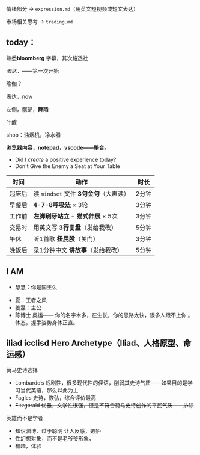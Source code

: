 情绪部分 → `expression.md`（用英文短视频或短文表达）

市场相关思考 → `trading.md`

## today：

熟悉**bloomberg** 字幕，其次路透社

*表达，*——第一次开始

瑜伽？

表达，now

左侧，髋部，**舞蹈**

叶酸

shop：油烟机，净水器

**浏览器内容，notepad，vscode——整合。**







- Did I *create* a positive experience today?
- Don't Give the Enemy a Seat at Your Table





| 时间   | 动作                                    | 时长  |
| ------ | --------------------------------------- | ----- |
| 起床后 | 读 `mindset` 文件 **3句金句**（大声读） | 2分钟 |
| 早餐后 | **4-7-8呼吸法** × 3轮                   | 3分钟 |
| 工作前 | **左脚刷牙站立** + **猫式伸展** × 5次   | 3分钟 |
| 交易时 | 用英文写 **3行复盘**（发给我改）        | 5分钟 |
| 午休   | 听1首歌 **扭屁股**（关门）              | 3分钟 |
| 晚饭后 | 录1分钟中文 **讲故事**（发给我改）      | 5分钟 |



## I AM

* 慧慧：你是国王么

- 夏：王者之风
- 姜磊：主公
- 陈博士 奥运—— 你的名字木多，在生长，你的思路太快，很多人跟不上你 。体态，握手姿势身体正直。



## iliad icclisd Hero Archetype（Iliad、人格原型、命运感）



荷马史诗选择

* Lombardo’s 戏剧性，很多现代性的俚语，削弱其史诗气质——如果目的是学习当代英语，那么以此为主
* Fagles 史诗，恢弘，综合评价最高
* ~~Fitzgerald 优雅，文学性很强，但是不符合荷马史诗创作的平民气质——排除~~





英雄而不是学者

- 知识渊博、过于聪明 让人反感，嫉妒
- 性幻想对象，而不是老爷爷形象，
- 有趣，体验



